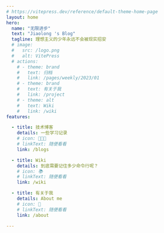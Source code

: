 ```yaml
---
# https://vitepress.dev/reference/default-theme-home-page
layout: home
hero:
  name: "无限进步"
  text: "Jiaolong 's Blog"
  tagline: 理想主义的少年永远不会被现实招安
  # image:
  #   src: /logo.png
  #   alt: VitePress
  # actions:
    # - theme: brand
    #   text: 归档
    #   link: /pages/weekly/2023/01
    # - theme: brand
    #   text: 有关于我
    #   link: /project
    # - theme: alt
    #   text: Wiki
    #   link: /wiki
features:

  - title: 技术博客
    details: 一些学习记录
    # icon: 🧑🏻‍💻
    # linkText: 随便看看
    link: /blogs

  - title: Wiki
    details: 到底需要记住多少命令行呢？
    # icon: 📚
    # linkText: 随便看看
    link: /wiki

  - title: 有关于我
    details: About me
    # icon: 👀
    # linkText: 随便看看
    link: /about
    
---
```



<script setup>

import {
  VPTeamPage,
  VPTeamPageTitle,
  VPTeamMembers
} from 'vitepress/theme'

import { useData } from 'vitepress'

const { theme, page, frontmatter } = useData()

</script>

<!-- <ArchiveList title="Product" :items ="theme.posts" style="width:60%;margin:auto" /> -->

<BlogList :tags="theme.tags" :items ="theme.blogs" />


<style>
.VPContent{
  &.is-home {
  width: 1000px  !important;
}
} 
</style>